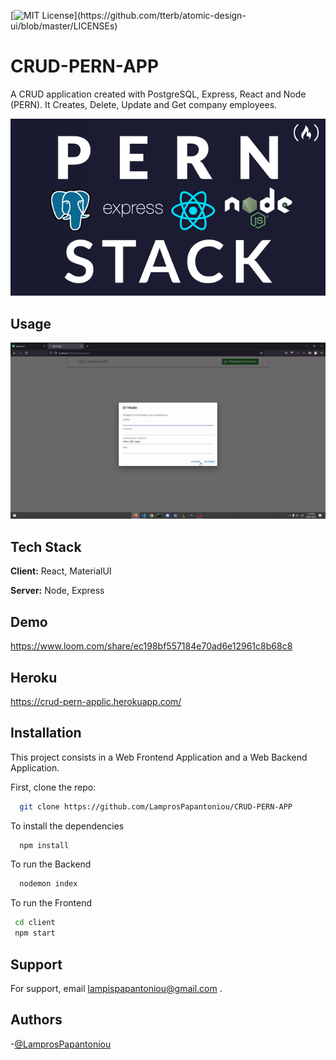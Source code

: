 [![MIT License](https://img.shields.io/apm/l/atomic-design-ui.svg?)](https://github.com/tterb/atomic-design-ui/blob/master/LICENSEs)

# CRUD-PERN-APP

A CRUD application created with PostgreSQL, Express, React and Node (PERN). It Creates,
Delete, Update and Get company employees.

![Logo](logo.png)

## Usage

![](Hnet-image.gif)

## Tech Stack

**Client:** React, MaterialUI

**Server:** Node, Express

## Demo

https://www.loom.com/share/ec198bf557184e70ad6e12961c8b68c8

## Heroku

https://crud-pern-applic.herokuapp.com/

## Installation

This project consists in a Web Frontend Application and a Web Backend Application.

First, clone the repo:

```bash
  git clone https://github.com/LamprosPapantoniou/CRUD-PERN-APP
```

To install the dependencies

```bash
  npm install
```

To run the Backend

```bash
  nodemon index
```

To run the Frontend

```bash
 cd client
 npm start
```

## Support

For support, email lampispapantoniou@gmail.com .

## Authors

-[@LamprosPapantoniou ](https://github.com/LamprosPapantoniou)
